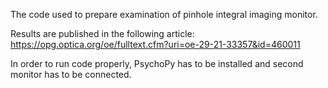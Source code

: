The code used to prepare examination of pinhole integral imaging monitor. 

Results are published in the following article: https://opg.optica.org/oe/fulltext.cfm?uri=oe-29-21-33357&id=460011

In order to run code properly, PsychoPy has to be installed and second monitor has to be connected.